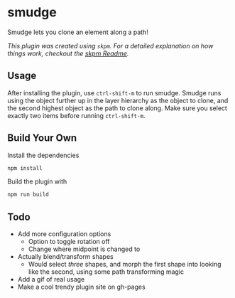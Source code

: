 # smudge

Smudge lets you clone an element along a path!

_This plugin was created using `skpm`. For a detailed explanation on how things work, checkout the [skpm Readme](https://github.com/skpm/skpm/blob/master/README.md)._

## Usage

After installing the plugin, use `ctrl-shift-m` to run smudge. Smudge runs using the object further up in the layer hierarchy as the object to clone, and the second highest object as the path to clone along. Make sure you select exactly two items before running `ctrl-shift-m`.

## Build Your Own

Install the dependencies

```bash
npm install
```

Build the plugin with

```bash
npm run build
```

## Todo

* Add more configuration options
    * Option to toggle rotation off
    * Change where midpoint is changed to
* Actually blend/transform shapes
    * Would select *three* shapes, and morph the first shape into looking like the second, using some path transforming magic
* Add a gif of real usage
* Make a cool trendy plugin site on gh-pages